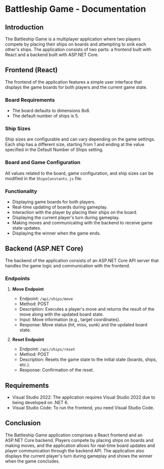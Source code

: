 # Battleship Game - Documentation

## Introduction
The Battleship Game is a multiplayer application where two players compete by placing their ships on boards and attempting to sink each other's ships. The application consists of two parts: a frontend built with React and a backend built with ASP.NET Core.

## Frontend (React)

The frontend of the application features a simple user interface that displays the game boards for both players and the current game state.

### Board Requirements
- The board defaults to dimensions 8x8.
- The default number of ships is 5.

### Ship Sizes
Ship sizes are configurable and can vary depending on the game settings. Each ship has a different size, starting from 1 and ending at the value specified in the Default Number of Ships setting.

### Board and Game Configuration
All values related to the board, game configuration, and ship sizes can be modified in the `ShipsConstants.js` file.

### Functionality
- Displaying game boards for both players.
- Real-time updating of boards during gameplay.
- Interaction with the player by placing their ships on the board.
- Displaying the current player's turn during gameplay.
- Making moves and communicating with the backend to receive game state updates.
- Displaying the winner when the game ends.

## Backend (ASP.NET Core)

The backend of the application consists of an ASP.NET Core API server that handles the game logic and communication with the frontend.

### Endpoints
1. **Move Endpoint**
   - Endpoint: `/api/ships/move`
   - Method: POST
   - Description: Executes a player's move and returns the result of the move along with the updated board state.
   - Input: Move information (e.g., target coordinates).
   - Response: Move status (hit, miss, sunk) and the updated board state.
   
2. **Reset Endpoint**
   - Endpoint: `/api/ships/reset`
   - Method: POST
   - Description: Resets the game state to the initial state (boards, ships, etc.).
   - Response: Confirmation of the reset.

## Requirements
- Visual Studio 2022: The application requires Visual Studio 2022 due to being developed on .NET 6.
- Visual Studio Code: To run the frontend, you need Visual Studio Code.

## Conclusion
The Battleship Game application comprises a React frontend and an ASP.NET Core backend. Players compete by placing ships on boards and making moves, and the application allows for real-time board updates and player communication through the backend API. The application also displays the current player's turn during gameplay and shows the winner when the game concludes.
